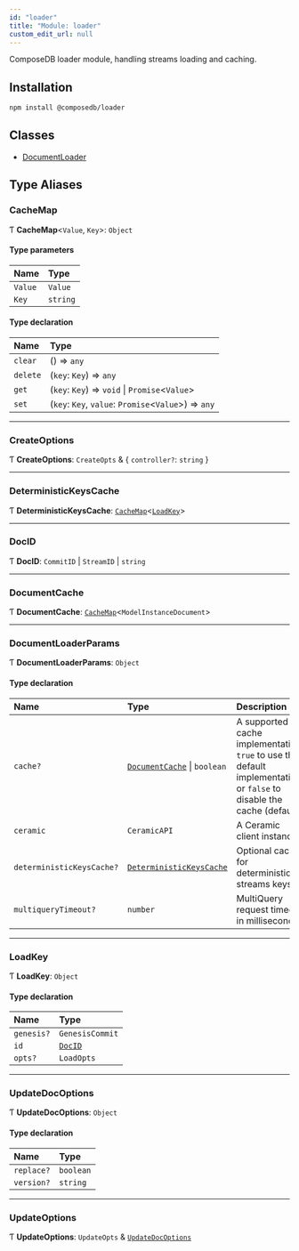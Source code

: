 ```yaml
---
id: "loader"
title: "Module: loader"
custom_edit_url: null
---
```


ComposeDB loader module, handling streams loading and caching.

## Installation

```sh
npm install @composedb/loader
```

## Classes

- [DocumentLoader](../classes/loader.DocumentLoader.md)

## Type Aliases

### CacheMap

Ƭ **CacheMap**\<`Value`, `Key`\>: `Object`

#### Type parameters

| Name | Type |
| :------ | :------ |
| `Value` | `Value` |
| `Key` | `string` |

#### Type declaration

| Name | Type |
| :------ | :------ |
| `clear` | () => `any` |
| `delete` | (`key`: `Key`) => `any` |
| `get` | (`key`: `Key`) => `void` \| `Promise`\<`Value`\> |
| `set` | (`key`: `Key`, `value`: `Promise`\<`Value`\>) => `any` |

___

### CreateOptions

Ƭ **CreateOptions**: `CreateOpts` & \{ `controller?`: `string`  }

___

### DeterministicKeysCache

Ƭ **DeterministicKeysCache**: [`CacheMap`](loader.md#cachemap)\<[`LoadKey`](loader.md#loadkey)\>

___

### DocID

Ƭ **DocID**: `CommitID` \| `StreamID` \| `string`

___

### DocumentCache

Ƭ **DocumentCache**: [`CacheMap`](loader.md#cachemap)\<`ModelInstanceDocument`\>

___

### DocumentLoaderParams

Ƭ **DocumentLoaderParams**: `Object`

#### Type declaration

| Name | Type | Description |
| :------ | :------ | :------ |
| `cache?` | [`DocumentCache`](loader.md#documentcache) \| `boolean` | A supported cache implementation, `true` to use the default implementation or `false` to disable the cache (default) |
| `ceramic` | `CeramicAPI` | A Ceramic client instance |
| `deterministicKeysCache?` | [`DeterministicKeysCache`](loader.md#deterministickeyscache) | Optional cache for deterministic streams keys |
| `multiqueryTimeout?` | `number` | MultiQuery request timeout in milliseconds |

___

### LoadKey

Ƭ **LoadKey**: `Object`

#### Type declaration

| Name | Type |
| :------ | :------ |
| `genesis?` | `GenesisCommit` |
| `id` | [`DocID`](loader.md#docid) |
| `opts?` | `LoadOpts` |

___

### UpdateDocOptions

Ƭ **UpdateDocOptions**: `Object`

#### Type declaration

| Name | Type |
| :------ | :------ |
| `replace?` | `boolean` |
| `version?` | `string` |

___

### UpdateOptions

Ƭ **UpdateOptions**: `UpdateOpts` & [`UpdateDocOptions`](loader.md#updatedocoptions)

